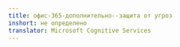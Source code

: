 ```yaml
---
title: офис-365-дополнительно--защита от угроз
inshort: не определено
translator: Microsoft Cognitive Services
---
```




